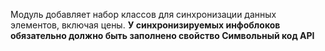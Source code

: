 Модуль добавляет набор классов для синхронизации данных элементов, включая цены.
**У синхронизируемых инфоблоков обязательно должно быть заполнено свойство Символьный код API**